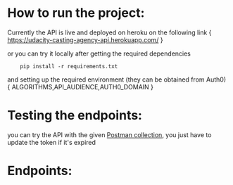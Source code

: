 # How to run the project:
Currently the API is live and deployed on heroku on the following link {
    https://udacity-casting-agency-api.herokuapp.com/
}

or you can try it locally after getting the required dependencies
```
    pip install -r requirements.txt
```
and setting up the required environment (they can be obtained from Auth0) {
    ALGORITHMS,API_AUDIENCE,AUTH0_DOMAIN
}

# Testing the endpoints:
you can try the API with the given [Postman collection](../testing_api_postman_collection.json), you just have to update the token if it's expired

# Endpoints:
